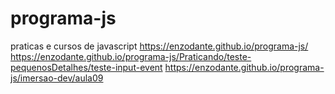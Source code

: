 # programa-js
 praticas e cursos de javascript
https://enzodante.github.io/programa-js/<br>
https://enzodante.github.io/programa-js/Praticando/teste-pequenosDetalhes/teste-input-event
https://enzodante.github.io/programa-js/imersao-dev/aula09
